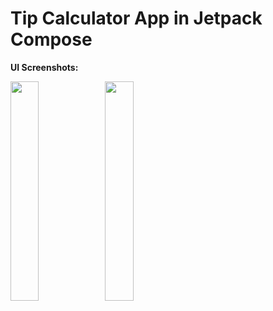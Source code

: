 <h1>Tip Calculator App in Jetpack Compose</h1>

<b>UI Screenshots:</b>

<img src="https://user-images.githubusercontent.com/75351694/226641207-9bf87f34-f1b1-4412-a35b-613303c3beb8.png" width=30% height=30%><img src="https://user-images.githubusercontent.com/75351694/226641220-814e10a7-cc5e-493f-bfdd-f31f49dcef26.png" width=30% height=30%>
